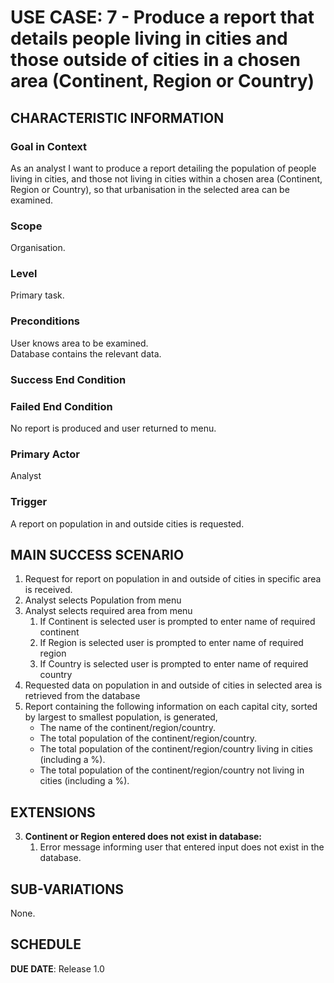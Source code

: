 # USE CASE: 7 - Produce a report that details people living in cities and those outside of cities in a chosen area (Continent, Region or Country)

## CHARACTERISTIC INFORMATION

### Goal in Context

As an analyst I want to produce a report detailing the population of people living in cities, and those not living in cities within a chosen area (Continent, Region or Country), so that urbanisation in the selected area can be examined.

### Scope

Organisation.

### Level

Primary task.

### Preconditions

User knows area to be examined.\
Database contains the relevant data.

### Success End Condition


### Failed End Condition

No report is produced and user returned to menu.

### Primary Actor

Analyst

### Trigger

A report on population in and outside cities is requested.

## MAIN SUCCESS SCENARIO

1. Request for report on population in and outside of cities in specific area is received.
2. Analyst selects Population from menu
3. Analyst selects required area from menu
   1. If Continent is selected user is prompted to enter name of required continent
   2. If Region is selected user is prompted to enter name of required region
   3. If Country is selected user is prompted to enter name of required country
4. Requested data on population in and outside of cities in selected area is retrieved from the database
5. Report containing the following information on each capital city, sorted by largest to smallest population, is generated,
   * The name of the continent/region/country.
   * The total population of the continent/region/country.
   * The total population of the continent/region/country living in cities (including a %).
   * The total population of the continent/region/country not living in cities (including a %).


## EXTENSIONS

3. **Continent or Region entered does not exist in database:**
    1. Error message informing user that entered input does not exist in the database.

## SUB-VARIATIONS

None.

## SCHEDULE

**DUE DATE**: Release 1.0